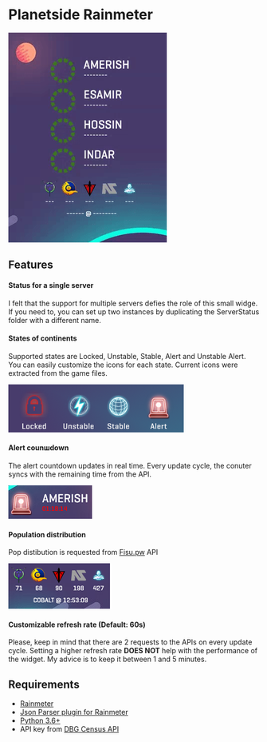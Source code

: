 # Planetside Rainmeter

![](/misc/inaction.gif)

## Features

#### Status for a single server
I felt that the support for multiple servers defies the role of this small widge. If you need to, you can set up two instances by duplicating the ServerStatus folder with a different name.

#### States of continents
Supported states are Locked, Unstable, Stable, Alert and Unstable Alert. You can easily customize the icons for each state. Current icons were extracted from the game files.

![](/misc/states.png)

#### Alert counшdown
The alert countdown updates in real time. Every update cycle, the conuter syncs with the remaining time from the API. 

![](/misc/feature_alert.png)

#### Population distribution
Pop distibution is requested from [Fisu.pw](https://ps2.fisu.pw/) API

![](/misc/feature_pop.png)

#### Customizable refresh rate (Default: 60s)
Please, keep in mind that there are 2 requests to the APIs on every update cycle. Setting a higher refresh rate **DOES NOT** help with the performance of the widget. My advice is to keep it between 1 and 5 minutes.

## Requirements

* [Rainmeter](https://github.com/rainmeter/rainmeter)
* [Json Parser plugin for Rainmeter](https://github.com/e2e8/rainmeter-jsonparser)
* [Python 3.6+](https://www.python.org/downloads/)
* API key from [DBG Census API](http://census.daybreakgames.com/#devSignup)

